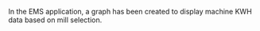 In the EMS application, a graph has been created to display machine KWH data based on mill selection.

